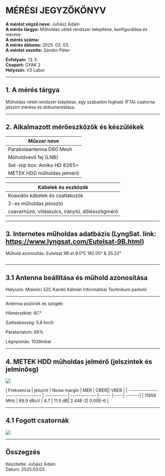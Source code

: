 
# MÉRÉSI JEGYZŐKÖNYV

**A mérést végző neve:** Juhász Ádám     
**A mérés tárgya:** Műholdas vételi rendszer telepítése, konfigurálása és mérése           
**A mérés száma:**     
**A mérés dátuma:** 2025. 03. 03.         
**A mérést vezette:** Sándor Péter   

**Évfolyam:** 13. E  
**Csoport:** GYAK 2  
**Helyszín:** V3 Labor  

--------------
## 1. A mérés tárgya  

Műholdas vételi rendszer kiépítése, egy szabadon fogható (FTA) csatorna jelszint mérése és dokumentálása.    


--------------------------

## 2. Alkalmazott mérőeszközök és készülékek

| Műszer neve                                       |  
| ------------------------------------------------- | 
| Parabolaantenna D80 Mesh                          |  
| Műholdvevő fej (LNB)                              |  
| Set-top box: Amiko HD 8265+                       |  
| METEK HDD műholdas jelmérő                        |  
 

|         Kábelek és eszközök              | 
| ------------------------------------------------- | 
|         Koaxiális kábelek és csatlakozók             |   
|         2-es műholdas jelosztó             | 
|         csavarhúzó, villáskulcs, iránytű, dőlésszögmérő             | 


------------------------------------------------------------------- 

## 3. Internetes műholdas adatbázis (LyngSat. link: https://www.lyngsat.com/Eutelsat-9B.html)  

Műhold azonosítás: Eutelsat 9B at 9.0°E 192.05° & 35.32° 


<img src="">


-------------------------------------------------------------------------
## 3.1 Antenna beállítása és műhold azonosítása   

Helyszín: Miskolci SZC Kandó Kálmán Informatikai Technikum parkoló

----------------------------------------------------------------------- 

Antenna pozíciók és szögek:  

Hőmérséklet: 6C°  

Szélsebesség: 5.8 km/h 

Páratartalom: 66%  

Légnyomás: 1028mbar



-------------------------------------------------------------------------
## 4. METEK HDD műholdas jelmérő (jelszintek és jelminősg)  

<img src="https://github.com/user-attachments/assets/dd1c2d42-9f06-4898-9f46-c36c27bda5f2">

| Frekvencia                        | jelszint      | Noise margin | MER   | CBER|| VBER |
| --------------------------------- | ----------- | ------------- |------  |-----| -------|
|      11958 MHz                     |   69.9 dBuV    |  4.7      | 11.5 dB| 2.44E-2| 0.00E-6 |


------------------------------------

## 4.1 Fogott csatornák 

<img src="https://github.com/user-attachments/assets/a6bc5c27-8937-4e66-8f41-3d9ec90fc448">

-------------------------------------------------------------------------  


## Összegzés
 

Készítette: Juhász Ádám  
Dátum: 2025.03.03.    
